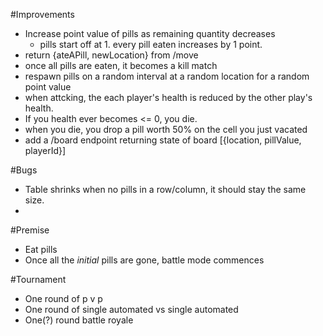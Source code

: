 #Improvements
- Increase point value of pills as remaining quantity decreases  
  - pills start off at 1.  every pill eaten increases by 1 point.  
- return {ateAPill, newLocation} from /move
- once all pills are eaten, it becomes a kill match
- respawn pills on a random interval at a random location for a random point value
- when attcking, the each player's health is reduced by the other play's health.  
- If you health ever becomes <= 0, you die.
- when you die, you drop a pill worth 50% on the cell you just vacated
- add a /board endpoint returning state of board [{location, pillValue, playerId}]

#Bugs
- Table shrinks when no pills in a row/column, it should stay the same size.
- 

#Premise
- Eat pills
- Once all the *initial* pills are gone, battle mode commences 

#Tournament
- One round of p v p
- One round of single automated vs single automated
- One(?) round battle royale
